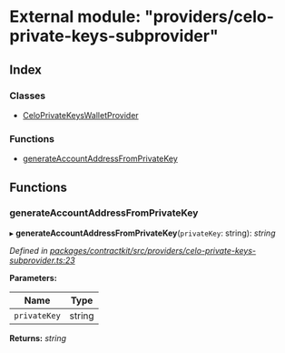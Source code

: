 # External module: "providers/celo-private-keys-subprovider"

## Index

### Classes

* [CeloPrivateKeysWalletProvider](../classes/_providers_celo_private_keys_subprovider_.celoprivatekeyswalletprovider.md)

### Functions

* [generateAccountAddressFromPrivateKey](_providers_celo_private_keys_subprovider_.md#generateaccountaddressfromprivatekey)

## Functions

###  generateAccountAddressFromPrivateKey

▸ **generateAccountAddressFromPrivateKey**(`privateKey`: string): *string*

*Defined in [packages/contractkit/src/providers/celo-private-keys-subprovider.ts:23](https://github.com/celo-org/celo-monorepo/blob/master/packages/contractkit/src/providers/celo-private-keys-subprovider.ts#L23)*

**Parameters:**

Name | Type |
------ | ------ |
`privateKey` | string |

**Returns:** *string*
